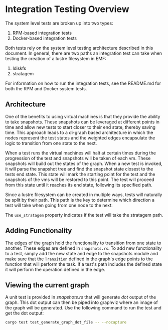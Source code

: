 # Integration Testing Overview

The system level tests are broken up into two types:

1. RPM-based integration tests
1. Docker-based integration tests

Both tests rely on the system level testing architecture described in this document. In general, there are two paths an integration test can take when testing the creation of a lustre filesystem in EMF:

1. ldiskfs
1. stratagem

For information on how to run the integration tests, see the README.md for both the RPM and Docker system tests.

## Architecture

One of the benefits to using virtual machines is that they provide the ability to take snapshots. These snapshots can be leveraged at different points in time and allow new tests to start closer to their end state, thereby saving time. This approach leads to a di-graph based architecture in which the nodes represent the test states and the weighted edges encapsulate the logic to transition from one state to the next.

When a test runs the virtual machines will halt at certain times during the progression of the test and snapshots will be taken of each vm. These snapshots will build out the states of the graph. When a new test is invoked, it will parse the snapshot tree and find the snapshot state closest to the tests end state. This state will mark the starting point for the test and the snapshots of the vms will be restored to this point. The test will proceed from this state until it reaches its end state, following its specified path.

Since a lustre filesystem can be created in multiple ways, tests will naturally be split by their path. This path is the key to determine which direction a test will take when going from one node to the next:

The `use_stratagem` property indicates if the test will take the stratagem path.

## Adding Functionality

The edges of the graph hold the functionality to transition from one state to another. These edges are defined in `snapshots.rs`. To add new functionality to a test, simply add the new state and edge to the snapshots module and make sure that the `Transition` defined in the graph's edge points to the function that will perform the task. If a test's path includes the defined state it will perform the operation defined in the edge.

## Viewing the current graph

A unit test is provided in _snapshots.rs_ that will generate _dot_ output of the graph. This dot output can then be piped into graphviz where an image of the graph will be generated. Use the following command to run the test and get the dot output:

```sh
cargo test test_generate_graph_dot_file -- --nocapture
```
